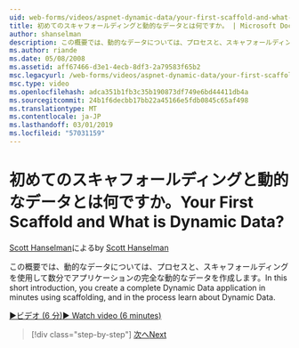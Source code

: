 ```yaml
---
uid: web-forms/videos/aspnet-dynamic-data/your-first-scaffold-and-what-is-dynamic-data
title: 初めてのスキャフォールディングと動的なデータとは何ですか。 | Microsoft Docs
author: shanselman
description: この概要では、動的なデータについては、プロセスと、スキャフォールディングを使用して数分でアプリケーションの完全な動的なデータを作成します。
ms.author: riande
ms.date: 05/08/2008
ms.assetid: aff67466-d3e1-4ecb-8df3-2a79583f65b2
msc.legacyurl: /web-forms/videos/aspnet-dynamic-data/your-first-scaffold-and-what-is-dynamic-data
msc.type: video
ms.openlocfilehash: adca351b1fb3c35b190873df749e6bd44411db4a
ms.sourcegitcommit: 24b1f6decbb17bb22a45166e5fdb0845c65af498
ms.translationtype: MT
ms.contentlocale: ja-JP
ms.lasthandoff: 03/01/2019
ms.locfileid: "57031159"
---
```

<a name="your-first-scaffold-and-what-is-dynamic-data"></a><span data-ttu-id="79bb2-104">初めてのスキャフォールディングと動的なデータとは何ですか。</span><span class="sxs-lookup"><span data-stu-id="79bb2-104">Your First Scaffold and What is Dynamic Data?</span></span>
====================
<span data-ttu-id="79bb2-105">[Scott Hanselman](https://github.com/shanselman)による</span><span class="sxs-lookup"><span data-stu-id="79bb2-105">by [Scott Hanselman](https://github.com/shanselman)</span></span>

<span data-ttu-id="79bb2-106">この概要では、動的なデータについては、プロセスと、スキャフォールディングを使用して数分でアプリケーションの完全な動的なデータを作成します。</span><span class="sxs-lookup"><span data-stu-id="79bb2-106">In this short introduction, you create a complete Dynamic Data application in minutes using scaffolding, and in the process learn about Dynamic Data.</span></span>

[<span data-ttu-id="79bb2-107">&#9654;ビデオ (6 分)</span><span class="sxs-lookup"><span data-stu-id="79bb2-107">&#9654; Watch video (6 minutes)</span></span>](https://channel9.msdn.com/Blogs/ASP-NET-Site-Videos/your-first-scaffold-and-what-is-dynamic-data)

> [!div class="step-by-step"]
> [<span data-ttu-id="79bb2-108">次へ</span><span class="sxs-lookup"><span data-stu-id="79bb2-108">Next</span></span>](how-do-i-enable-inline-gridview-editing.md)

